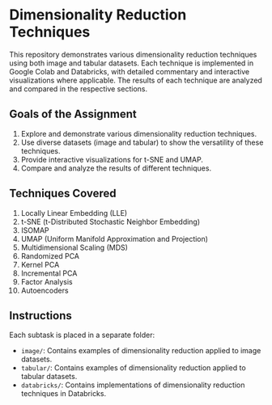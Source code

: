 # Dimensionality Reduction Techniques

This repository demonstrates various dimensionality reduction techniques using both image and tabular datasets. Each technique is implemented in Google Colab and Databricks, with detailed commentary and interactive visualizations where applicable. The results of each technique are analyzed and compared in the respective sections.

## Goals of the Assignment

1. Explore and demonstrate various dimensionality reduction techniques.
2. Use diverse datasets (image and tabular) to show the versatility of these techniques.
3. Provide interactive visualizations for t-SNE and UMAP.
4. Compare and analyze the results of different techniques.

## Techniques Covered

1. Locally Linear Embedding (LLE)
2. t-SNE (t-Distributed Stochastic Neighbor Embedding)
3. ISOMAP
4. UMAP (Uniform Manifold Approximation and Projection)
5. Multidimensional Scaling (MDS)
6. Randomized PCA
7. Kernel PCA
8. Incremental PCA
9. Factor Analysis
10. Autoencoders

## Instructions

Each subtask is placed in a separate folder:

- `image/`: Contains examples of dimensionality reduction applied to image datasets.
- `tabular/`: Contains examples of dimensionality reduction applied to tabular datasets.
- `databricks/`: Contains implementations of dimensionality reduction techniques in Databricks.
